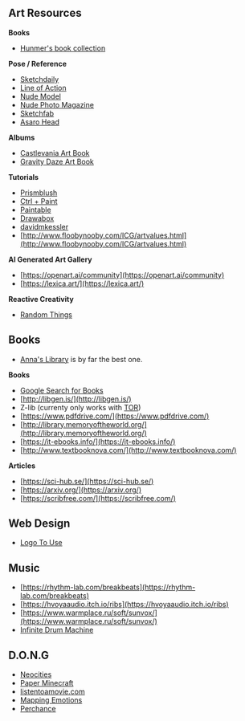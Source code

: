 ## Art Resources

**Books**
- [Hunmer's book collection](https://hunmer.github.io/List-of-drawing-tutorials/#)

**Pose / Reference**
- [Sketchdaily](http://reference.sketchdaily.net/en)
- [Line of Action](https://line-of-action.com/practice-tools/figure-drawing)
- [Nude Model](https://jarfam.livejournal.com/193965.html)
- [Nude Photo Magazine](https://archive.org/details/The_New_Nude_Photo_Magazine_Premiere_Issue/mode/2up)
- [Sketchfab](https://sketchfab.com/3d-models/popular)
- [Asaro Head](https://sketchfab.com/3d-models/asaro-head-9d26548182f8465a8e97371a9170561e)

**Albums**
- [Castlevania Art Book](https://www.kotaku.com.au/2018/12/the-art-of-castlevanias-netflix-series/)
- [Gravity Daze Art Book](https://archive.org/details/artbook-Gravity_Daze_Series_Official_Art_Book_vol1)

**Tutorials**
- [Prismblush](https://prismblush.com/tutorials/)
- [Ctrl + Paint](https://www.ctrlpaint.com/)
- [Paintable](https://paintable.cc/academy/)
- [Drawabox](https://drawabox.com/)
- [davidmkessler](https://www.davidmkessler.com/blog/23789/value-studies-the-artists-essential-tool)
- [http://www.floobynooby.com/ICG/artvalues.html](http://www.floobynooby.com/ICG/artvalues.html)

**AI Generated Art Gallery**
- [https://openart.ai/community](https://openart.ai/community)
- [https://lexica.art/](https://lexica.art/)

**Reactive Creativity**
- [Random Things](https://www.randomlists.com/things)

## Books

- [Anna's Library](https://annas-archive.org/) is by far the best one.

**Books**
- [Google Search for Books](https://cse.google.com/cse?cx=000661023013169144559:a1-kkiboeco)
- [http://libgen.is/](http://libgen.is/)
- Z-lib (currenty only works with [TOR](http://bookszlibb74ugqojhzhg2a63w5i2atv5bqarulgczawnbmsb6s6qead.onion/))
- [https://www.pdfdrive.com/](https://www.pdfdrive.com/)
- [http://library.memoryoftheworld.org/](http://library.memoryoftheworld.org/)
- [https://it-ebooks.info/](https://it-ebooks.info/)
- [http://www.textbooknova.com/](http://www.textbooknova.com/)

**Articles**
- [https://sci-hub.se/](https://sci-hub.se/)
- [https://arxiv.org/](https://arxiv.org/)
- [https://scribfree.com/](https://scribfree.com/)

## Web Design

- [Logo To Use](https://www.logotouse.com/)

## Music

- [https://rhythm-lab.com/breakbeats](https://rhythm-lab.com/breakbeats)
- [https://hvoyaaudio.itch.io/ribs](https://hvoyaaudio.itch.io/ribs)
- [https://www.warmplace.ru/soft/sunvox/](https://www.warmplace.ru/soft/sunvox/)
- [Infinite Drum Machine](https://experiments.withgoogle.com/ai/drum-machine/view/)

## D.O.N.G

- [Neocities](neocities.org/)
- [Paper Minecraft](https://scratch.mit.edu/projects/10128407/)
- [listentoamovie.com](https://listentoamovie.com/media/index.php)
- [Mapping Emotions](https://www.alancowen.com/vocs)
- [Perchance](https://perchance.org/welcome)